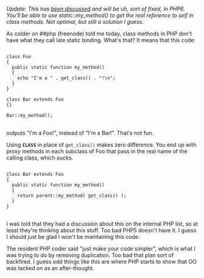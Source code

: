 *Update: This has <a href="http://www.php.net/~derick/meeting-notes.html#late-static-binding-using-this-without-or-perhaps-with-a-different-name">been discussed</a> and will be uh, sort of fixed, in PHP6. You'll be able to use static::my_method() to get the real reference to self in class methods. Not optimal, but still a solution I guess.*

As colder on ##php (freenode) told me today, class methods in PHP don't have what they call late static binding. What's that? It means that this code:

<pre>
<code>
class Foo
{
  public static function my_method()
  {
    echo "I'm a " . get_class() . "!\n";
  }
}

class Bar extends Foo
{}

Bar::my_method();
</code>
</pre>

outputs "I'm a Foo!", instead of "I'm a Bar!". That's not fun.

Using <code>__CLASS__</code> in place of <code>get_class()</code> makes zero difference. You end up with proxy methods in each subclass of Foo that pass in the real name of the calling class, which sucks.

<pre>
<code>
class Bar extends Foo
{
  public static function my_method()
  {
    return parent::my_method( get_class() );
  }
}
</code>
</pre>

I was told that they had a discussion about this on the internal PHP list, so at least they're thinking about this stuff. Too bad PHP5 doesn't have it. I guess I should just be glad I won't be maintaining this code.

The resident PHP coder said "just make your code simpler", which is what I was trying to do by removing duplication. Too bad that plan sort of backfired. I guess odd things like this are where PHP starts to show that OO was tacked on as an after-thought.
